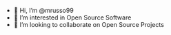 - 👋 Hi, I’m @mrusso99
- 👀 I’m interested in Open Source Software
- 💞️ I’m looking to collaborate on Open Source Projects


<!---
mrusso99/mrusso99 is a ✨ special ✨ repository because its `README.md` (this file) appears on your GitHub profile.
You can click the Preview link to take a look at your changes.
--->
